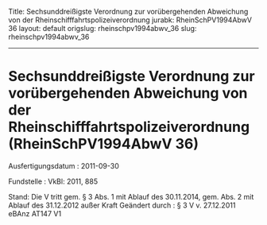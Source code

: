 Title: Sechsunddreißigste Verordnung zur vorübergehenden Abweichung von der Rheinschifffahrtspolizeiverordnung
jurabk: RheinSchPV1994AbwV 36
layout: default
origslug: rheinschpv1994abwv_36
slug: rheinschpv1994abwv_36

---

# Sechsunddreißigste Verordnung zur vorübergehenden Abweichung von der Rheinschifffahrtspolizeiverordnung (RheinSchPV1994AbwV 36)

Ausfertigungsdatum
:   2011-09-30

Fundstelle
:   VkBl: 2011, 885

Stand: Die V tritt gem. § 3 Abs. 1 mit Ablauf des 30.11.2014, gem. Abs. 2 mit Ablauf des 31.12.2012 außer Kraft
Geändert durch
:   § 3 V v. 27.12.2011 eBAnz AT147 V1

